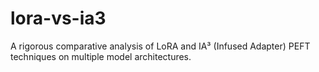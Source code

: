 # lora-vs-ia3
A rigorous comparative analysis of LoRA and IA³ (Infused Adapter) PEFT techniques on multiple model architectures.
